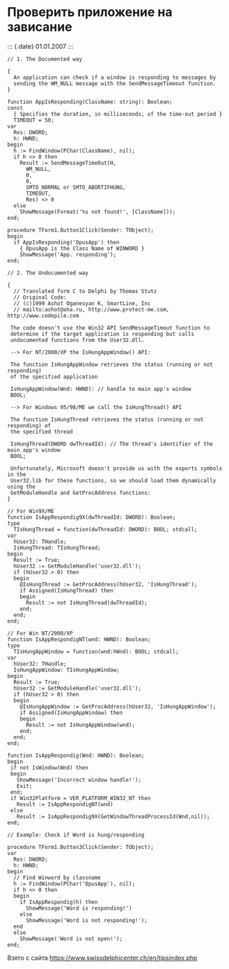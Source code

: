 Проверить приложение на зависание
=================================

::: {.date}
01.01.2007
:::

    // 1. The Documented way
     
    {
      An application can check if a window is responding to messages by
      sending the WM_NULL message with the SendMessageTimeout function.
    }
     
    function AppIsResponding(ClassName: string): Boolean;
    const
      { Specifies the duration, in milliseconds, of the time-out period }
      TIMEOUT = 50;
    var
      Res: DWORD;
      h: HWND;
    begin
      h := FindWindow(PChar(ClassName), nil);
      if h <> 0 then
        Result := SendMessageTimeOut(H,
          WM_NULL,
          0,
          0,
          SMTO_NORMAL or SMTO_ABORTIFHUNG,
          TIMEOUT,
          Res) <> 0
      else
        ShowMessage(Format('%s not found!', [ClassName]));
    end;
     
    procedure TForm1.Button1Click(Sender: TObject);
    begin
      if AppIsResponding('OpusApp') then
        { OpusApp is the Class Name of WINWORD }
        ShowMessage('App. responding');
    end;

    // 2. The Undocumented way
     
    {
      // Translated form C to Delphi by Thomas Stutz
      // Original Code:
      // (c)1999 Ashot Oganesyan K, SmartLine, Inc
      // mailto:ashot@aha.ru, http://www.protect-me.com, http://www.codepile.com
     
     The code doesn't use the Win32 API SendMessageTimout function to
     determine if the target application is responding but calls
     undocumented functions from the User32.dll.
     
     --> For NT/2000/XP the IsHungAppWindow() API:
     
     The function IsHungAppWindow retrieves the status (running or not responding)
     of the specified application
     
     IsHungAppWindow(Wnd: HWND): // handle to main app's window
     BOOL;
     
     --> For Windows 95/98/ME we call the IsHungThread() API
     
     The function IsHungThread retrieves the status (running or not responding) of
     the specified thread
     
     IsHungThread(DWORD dwThreadId): // The thread's identifier of the main app's window
     BOOL;
     
     Unfortunately, Microsoft doesn't provide us with the exports symbols in the
     User32.lib for these functions, so we should load them dynamically using the
     GetModuleHandle and GetProcAddress functions:
    }
     
    // For Win9X/ME
    function IsAppRespondig9X(dwThreadId: DWORD): Boolean;
    type
      TIsHungThread = function(dwThreadId: DWORD): BOOL; stdcall;
    var
      hUser32: THandle;
      IsHungThread: TIsHungThread;
    begin
      Result := True;
      hUser32 := GetModuleHandle('user32.dll');
      if (hUser32 > 0) then
      begin
        @IsHungThread := GetProcAddress(hUser32, 'IsHungThread');
        if Assigned(IsHungThread) then
        begin
          Result := not IsHungThread(dwThreadId);
        end;
      end;
    end;
     
    // For Win NT/2000/XP
    function IsAppRespondigNT(wnd: HWND): Boolean;
    type
      TIsHungAppWindow = function(wnd:hWnd): BOOL; stdcall;
    var
      hUser32: THandle;
      IsHungAppWindow: TIsHungAppWindow;
    begin
      Result := True;
      hUser32 := GetModuleHandle('user32.dll');
      if (hUser32 > 0) then
      begin
        @IsHungAppWindow := GetProcAddress(hUser32, 'IsHungAppWindow');
        if Assigned(IsHungAppWindow) then
        begin
          Result := not IsHungAppWindow(wnd);
        end;
      end;
    end;
     
    function IsAppRespondig(Wnd: HWND): Boolean;
    begin
     if not IsWindow(Wnd) then
     begin
       ShowMessage('Incorrect window handle!');
       Exit;
     end;
     if Win32Platform = VER_PLATFORM_WIN32_NT then
       Result := IsAppRespondigNT(wnd)
     else
       Result := IsAppRespondig9X(GetWindowThreadProcessId(Wnd,nil));
    end;
     
    // Example: Check if Word is hung/responding
     
    procedure TForm1.Button3Click(Sender: TObject);
    var
      Res: DWORD;
      h: HWND;
    begin
      // Find Winword by classname
      h := FindWindow(PChar('OpusApp'), nil);
      if h <> 0 then
      begin
        if IsAppRespondig(h) then
          ShowMessage('Word is responding!')
        else
          ShowMessage('Word is not responding!');
      end
      else
        ShowMessage('Word is not open!');
    end;

Взято с сайта <https://www.swissdelphicenter.ch/en/tipsindex.php>
